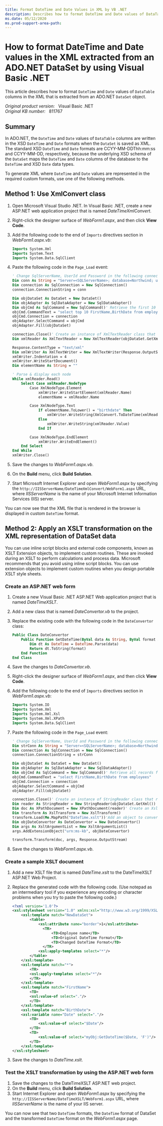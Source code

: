 ```yaml
---
title: Format DateTime and Date Values in XML by VB .NET
description: Describes how to format DateTime and Date values of DataTable columns in the XML extracted from an ADO.NET DataSet by using Visual Basic .NET.
ms.date: 05/12/2020
ms.prod-support-area-path:
---
```

# How to format DateTime and Date values in the XML extracted from an ADO.NET DataSet by using Visual Basic .NET

This article describes how to format `DateTime` and `Date` values of `DataTable` columns in the XML that is extracted from an ADO.NET `DataSet` object.

_Original product version:_ &nbsp; Visual Basic .NET  
_Original KB number:_ &nbsp; 811767

## Summary

In ADO.NET, the `DateTime` and `Date` values of `DataTable` columns are written in the XSD `DateTime` and `Date` formats when the `DataSet` is saved as XML. The standard XSD `DateTime` and `Date` formats are CCYY-MM-DDThh:mm:ss and CCYY-MM-DD, respectively, because the underlying XSD schema of the `DataSet` maps the `DateTime` and `Date` columns of the database to the `DateTime` and XSD `Date` data types.

To generate XML where `DateTime` and `Date` values are represented in the required custom formats, use one of the following methods.

## Method 1: Use XmlConvert class

1. Open Microsoft Visual Studio .NET. In Visual Basic .NET, create a new ASP.NET web application project that is named *DateTimeXmlConvert*.
2. Right-click the designer surface of *WebForm1.aspx*, and then click **View Code**.
3. Add the following code to the end of `Imports` directives section in *WebForm1.aspx.vb*:

    ```vb
    Imports System.Xml
    Imports System.Text
    Imports System.Data.SqlClient
    ```

4. Paste the following code in the `Page_Load` event:

    ```vb
    ' Change SqlServerName, UserId and Password in the following connection string.
    Dim conn As String = "Server=<SQLServerName>; database=Northwind; user id=<UserID>; password=<Password>;"
    Dim connection As SqlConnection = New SqlConnection()
    connection.ConnectionString = conn

    Dim objDataSet As DataSet = New DataSet()
    Dim objAdapter As SqlDataAdapter = New SqlDataAdapter()
    Dim objCmd As SqlCommand = New SqlCommand()' Retrieve the first 10 records from the employees table.
    objCmd.CommandText = "select top 10 FirstName,BirthDate from employees"
    objCmd.Connection = connection
    objAdapter.SelectCommand = objCmd
    objAdapter.Fill(objDataSet)

    connection.Close()' Create an instance of XmlTextReader class that reads the XML data.
    Dim xmlReader As XmlTextReader = New XmlTextReader(objDataSet.GetXml(),XmlNodeType.Element,Nothing)

    Response.ContentType = "text/xml"
    Dim xmlWriter As XmlTextWriter = New XmlTextWriter(Response.OutputStream,Encoding.UTF8)
    xmlWriter.Indentation = 4
    xmlWriter.WriteStartDocument()
    Dim elementName As String = ""

    ' Parse & display each node
    While xmlReader.Read()
        Select Case xmlReader.NodeType
            Case XmlNodeType.Element
                xmlWriter.WriteStartElement(xmlReader.Name)
                elementName = xmlReader.Name

            Case XmlNodeType.Text
                If elementName.ToLower() = "birthdate" Then
                    xmlWriter.WriteString(XmlConvert.ToDateTime(xmlReader.Value).ToString())
                Else
                    xmlWriter.WriteString(xmlReader.Value)
                End If

            Case XmlNodeType.EndElement
                xmlWriter.WriteEndElement()
        End Select
    End While
    xmlWriter.Close()
    ```

5. Save the changes to *WebForm1.aspx.vb*.
6. On the **Build** menu, click **Build Solution**.
7. Start Microsoft Internet Explorer and open *WebForm1.aspx* by specifying the `http://IISServerName/DateTimeXmlConvert/WebForm1.aspx` URL, where *IISServerName* is the name of your Microsoft Internet Information Services (IIS) server.

You can now see that the XML file that is rendered in the browser is displayed in custom `DateTime` format.

## Method 2: Apply an XSLT transformation on the XML representation of DataSet data

You can use inline script blocks and external code components, known as XSLT Extension objects, to implement custom routines. These are invoked during an XSLT to perform calculations and process data. Microsoft recommends that you avoid using inline script blocks. You can use extension objects to implement custom routines when you design portable XSLT style sheets.

### Create an ASP.NET web form

1. Create a new Visual Basic .NET ASP.NET Web application project that is named *DateTimeXSLT*.
2. Add a new class that is named *DateConvertor.vb* to the project.
3. Replace the existing code with the following code in the `DateConvertor` class:

    ```vb
    Public Class DateConvertor
        Public Function GetDateTime(ByVal data As String, ByVal format As String) As String
            Dim dt As DateTime = DateTime.Parse(data)
            Return dt.ToString(format)
        End Function
    End Class
    ```

4. Save the changes to *DateConvertor.vb*.
5. Right-click the designer surface of *WebForm1.aspx*, and then click **View Code**.
6. Add the following code to the end of `Imports` directives section in *WebForm1.aspx.vb*:

    ```vb
    Imports System.IO
    Imports System.Xml
    Imports System.Xml.Xsl
    Imports System.Xml.XPath
    Imports System.Data.SqlClient
    ```

7. Paste the following code in the `Page_Load` event:

    ```vb
    ' Change SqlServerName, UserId and Password in the following connection string.
    Dim strConn As String = "Server=<SQLServerName>; database=Northwind; user id=<UserID>; password=<Password>;"
    Dim connection As SqlConnection = New SqlConnection()
    connection.ConnectionString = strConn

    Dim objDataSet As DataSet = New DataSet()
    Dim objAdapter As SqlDataAdapter = New SqlDataAdapter()
    Dim objCmd As SqlCommand = New SqlCommand()' Retrieve all records from employees table.
    objCmd.CommandText = "select FirstName,BirthDate from employees"
    objCmd.Connection = connection
    objAdapter.SelectCommand = objCmd
    objAdapter.Fill(objDataSet)

    connection.Close()' Create an instance of StringReader class that reads the XML data.
    Dim reader As StringReader = New StringReader(objDataSet.GetXml())
    Dim doc As XPathDocument = New XPathDocument(reader)' Create an XslTransform object and load xslt file.
    Dim transform As XslTransform = New XslTransform()
    transform.Load(Me.MapPath("DateTime.xslt"))'Add an object to convert DateTime format.
    Dim objDateConvertor As DateConvertor = New DateConvertor()
    Dim args As XsltArgumentList = New XsltArgumentList()
    args.AddExtensionObject("urn:ms-kb", objDateConvertor)

    transform.Transform(doc, args, Response.OutputStream)
    ```

8. Save the changes to *WebForm1.aspx.vb*.

### Create a sample XSLT document

1. Add a new XSLT file that is named *DateTime.xslt* to the DateTimeXSLT ASP.NET Web Project.
2. Replace the generated code with the following code. (Use notepad as an intermediary tool if you experience any encoding or character problems when you try to paste the following code.)

    ```xml
    <?xml version='1.0'?>
    <xsl:stylesheet version="1.0" xmlns:xsl="http://www.w3.org/1999/XSL/Transform" xmlns:myObj="urn:ms-kb">
        <xsl:template match="NewDataSet">
            <table>
                <xsl:attribute name="border">1</xsl:attribute>
                  <TR>
                      <TD>Employee name</TD>
                      <TD>Original DateTime Format</TD>
                      <TD>Changed DateTime Format</TD>
                  </TR>
                <xsl:apply-templates select="*"/>
            </table>
        </xsl:template>
        <xsl:template match="*">
            <TR>
            <xsl:apply-templates select="*"/>
            </TR>
        </xsl:template>
        <xsl:template match="FirstName">
            <TD>
            <xsl:value-of select="."/>
            </TD>
        </xsl:template>
        <xsl:template match="BirthDate">
        <xsl:variable name="Date" select="."/>
            <TD>
                <xsl:value-of select="$Date"/>
            </TD>
            <TD>
                <xsl:value-of select="myObj:GetDateTime($Date, 'F')"/>
            </TD>
        </xsl:template>
    </xsl:stylesheet>
    ```

3. Save the changes to *DateTime.xslt*.

### Test the XSLT transformation by using the ASP.NET web form

1. Save the changes to the DateTimeXSLT ASP.NET web project.
2. On the **Build** menu, click **Build Solution**.
3. Start Internet Explorer and open *WebForm1.aspx* by specifying the `http://IISServerName/DateTimeXSLT/WebForm1.aspx` URL, where *IISServerName* is the name of your IIS server.

You can now see that two `DateTime` formats, the `DateTime` format of DataSet and the transformed `DateTime` format on the *WebForm1.aspx* page.
